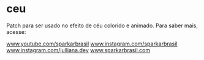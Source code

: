 # ceu
Patch para ser usado no efeito de céu colorido e animado.
Para saber mais, acesse:

www.youtube.com/sparkarbrasil www.instagram.com/sparkarbrasil www.instagram.com/julliana.dev www.sparkarbrasil.com
